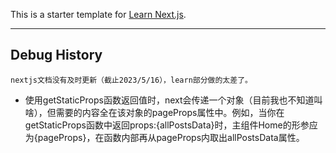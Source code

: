 This is a starter template for [Learn Next.js](https://nextjs.org/learn).
****
Debug History
-

    nextjs文档没有及时更新（截止2023/5/16），learn部分做的太差了。
-   使用getStaticProps函数返回值时，next会传递一个对象（目前我也不知道叫啥），但需要的内容全在该对象的pageProps属性中。例如，当你在getStaticProps函数中返回props:{allPostsData}时，主组件Home的形参应为{pageProps}，在函数内部再从pageProps内取出allPostsData属性。
